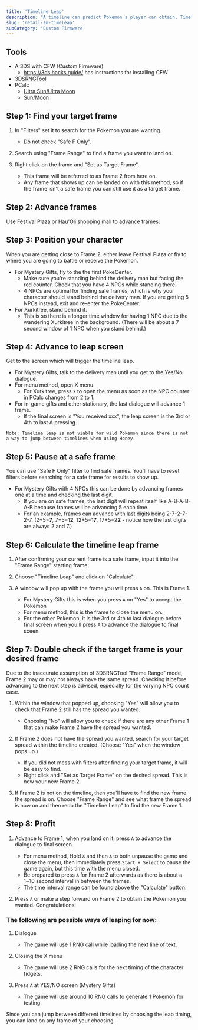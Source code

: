 ```yaml
---
title: 'Timeline Leap'
description: "A timeline can predict Pokemon a player can obtain. Timeline leap allows a player to 'leap' onto specific timelines"
slug: 'retail-sm-timeleap'
subCategory: 'Custom Firmware'
---
```


## Tools

- A 3DS with CFW (Custom Firmware)
  - https://3ds.hacks.guide/ has instructions for installing CFW
- [3DSRNGTool](https://github.com/wwwwwwzx/3DSRNGTool/releases)
- PCalc
  - [Ultra Sun/Ultra Moon](https://pokemonrng.com/downloads/pcalc/pcalc-usum.zip)
  - [Sun/Moon](https://pokemonrng.com/downloads/pcalc/pcalc-sm.zip)

## Step 1: Find your target frame

1. In "Filters" set it to search for the Pokemon you are wanting.

   - Do not check "Safe F Only".

2. Search using "Frame Range" to find a frame you want to land on.

3. Right click on the frame and "Set as Target Frame".
   - This frame will be referred to as Frame 2 from here on.
   - Any frame that shows up can be landed on with this method, so if the frame isn't a safe frame you can still use it as a target frame.

## Step 2: Advance frames

Use Festival Plaza or Hau'Oli shopping mall to advance frames.

## Step 3: Position your character

When you are getting close to Frame 2, either leave Festival Plaza or fly to where you are going to battle or receive the Pokemon.

- For Mystery Gifts, fly to the the first PokeCenter.
  - Make sure you're standing behind the delivery man but facing the red counter. Check that you have 4 NPCs while standing there.
  - 4 NPCs are optimal for finding safe frames, which is why your character should stand behind the delivery man. If you are getting 5 NPCs instead, exit and re-enter the PokeCenter.
- For Xurkitree, stand behind it.
  - This is so there is a longer time window for having 1 NPC due to the wandering Xurkitree in the background. (There will be about a 7 second window of 1 NPC when you stand behind.)

## Step 4: Advance to leap screen

Get to the screen which will trigger the timeline leap.

- For Mystery Gifts, talk to the delivery man until you get to the Yes/No dialogue.
- For menu method, open X menu.
  - For Xurkitree, press `X` to open the menu as soon as the NPC counter in PCalc changes from 2 to 1.
- For in-game gifts and other stationary, the last dialogue will advance 1 frame.
  - If the final screen is "You received xxx", the leap screen is the 3rd or 4th to last A pressing.

```
Note: Timeline leap is not viable for wild Pokemon since there is not a way to jump between timelines when using Honey.

```

## Step 5: Pause at a safe frame

You can use "Safe F Only" filter to find safe frames. You'll have to reset filters before searching for a safe frame for results to show up.

- For Mystery Gifts with 4 NPCs this can be done by advancing frames one at a time and checking the last digit.
  - If you are on safe frames, the last digit will repeat itself like A-B-A-B-A-B because frames will be advancing 5 each time.
  - For an example, frames can advance with last digits being 2-7-2-7-2-7. (2+5=**7**, 7+5=1**2**, 12+5=1**7**, 17+5=2**2** - notice how the last digits are always 2 and 7.)

## Step 6: Calculate the timeline leap frame

1. After confirming your current frame is a safe frame, input it into the "Frame Range" starting frame.

2. Choose "Timeline Leap" and click on "Calculate".

3. A window will pop up with the frame you will press `A` on. This is Frame 1.
   - For Mystery Gifts this is when you press `A` on "Yes" to accept the Pokemon
   - For menu method, this is the frame to close the menu on.
   - For the other Pokemon, it is the 3rd or 4th to last dialogue before final screen when you'll press `A` to advance the dialogue to final sceen.

## Step 7: Double check if the target frame is your desired frame

Due to the inaccurate assumption of 3DSRNGTool "Frame Range" mode, Frame 2 may or may not always have the same spread. Checking it before advancing to the next step is advised, especially for the varying NPC count case.

1. Within the window that popped up, choosing "Yes" will allow you to check that Frame 2 still has the spread you wanted.

   - Choosing "No" will allow you to check if there are any other Frame 1 that can make Frame 2 have the spread you wanted.

2. If Frame 2 does not have the spread you wanted, search for your target spread within the timeline created. (Choose "Yes" when the window pops up.)

   - If you did not mess with filters after finding your target frame, it will be easy to find.
   - Right click and "Set as Target Frame" on the desired spread. This is now your new Frame 2.

3. If Frame 2 is not on the timeline, then you'll have to find the new frame the spread is on. Choose "Frame Range" and see what frame the spread is now on and then redo the "Timeline Leap" to find the new Frame 1.

## Step 8: Profit

1. Advance to Frame 1, when you land on it, press `A` to advance the dialogue to final screen

   - For menu method, Hold `X` and then `A` to both unpause the game and close the menu, then immediately press `Start + Select` to pause the game again, but this time with the menu closed.
   - Be prepared to press `A` for Frame 2 afterwards as there is about a 1~10 second interval in between the frames.
   - The time interval range can be found above the "Calculate" button.

2. Press `A` or make a step forward on Frame 2 to obtain the Pokemon you wanted. Congratulations!

### The following are possible ways of leaping for now:

1. Dialogue

   - The game will use 1 RNG call while loading the next line of text.

2. Closing the X menu

   - The game will use 2 RNG calls for the next timing of the character fidgets.

3. Press `A` at YES/NO screen (Mystery Gifts)
   - The game will use around 10 RNG calls to generate 1 Pokemon for testing.

Since you can jump between different timelines by choosing the leap timing, you can land on any frame of your choosing.
